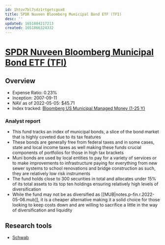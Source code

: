 ```yaml
---
id: 1htov7bl7sdz1rtgetcgox8
title: SPDR Nuveen Bloomberg Municipal Bond ETF (TFI)
desc: ''
updated: 1651884217213
created: 1651866324332
---
```

# [SPDR Nuveen Bloomberg Municipal Bond ETF (TFI)](https://etfdb.com/etf/TFI/#etf-ticker-profile)

## Overview

- Expense Ratio: 0.23%
- Inception: 2007-09-11
- NAV as of 2022-05-05: $45.71
- Index tracked: [Bloomberg US Municipal Managed Money (1-25 Y)](https://etfdb.com/index/bloomberg-us-municipal-managed-money-1-25-y/)

### Analyst report

- This fund tracks an index of municipal bonds, a slice of the bond market that is highly coveted due to its tax features
- These bonds are generally free from federal taxes and in some cases, state and local income taxes as well making these funds crucial components of portfolios for those in high tax brackets
- Muni bonds are used by local entities to pay for a variety of services or to make improvements to infrastructure paying for everything from new sewer systems to school renovations and bridge construction as such, they are relatively low risk instruments
- The fund holds close to 300 securities in total and allocates under 15% of its total assets to its top ten holdings ensuring relatively high levels of diversification
- While the fund may not be as diversified as [[MUB|notes.p-fin.r.2022-05-06.mub]], it is a cheaper alternative making it a solid choice for those looking to keep costs down and are willing to sacrifice a little in the way of diversification and liquidity

## Research tools

- [Schwab](https://www.schwab.com/research/etfs/quotes/summary/tfi)
